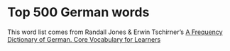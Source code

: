# Top 500 German words

This word list comes from Randall Jones & Erwin Tschirner’s [A Frequency Dictionary of German. Core Vocabulary for Learners](http://www.amazon.com/exec/obidos/ASIN/0415316332/ref=nosim/thegermanprof-20)